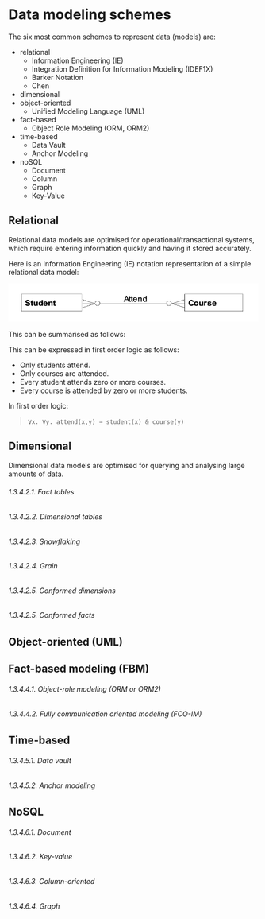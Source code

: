 # Data modeling schemes

The six most common schemes to represent data (models) are:
- relational
  - Information Engineering (IE)
  - Integration Definition for Information Modeling (IDEF1X)
  - Barker Notation
  - Chen
- dimensional
- object-oriented
  - Unified Modeling Language (UML)
- fact-based
  - Object Role Modeling (ORM, ORM2)
- time-based
  - Data Vault
  - Anchor Modeling 
- noSQL
  - Document
  - Column
  - Graph
  - Key-Value


## Relational

Relational data models are optimised for operational/transactional systems, which require entering information quickly and having it stored accurately.

Here is an Information Engineering (IE) notation representation of a simple relational data model:

![a simple relational data model](images/dm-1.png)

This can be summarised as follows:

This can be expressed in first order logic as follows:
- Only students attend.
- Only courses are attended.
- Every student attends zero or more courses.
- Every course is attended by zero or more students.

In first order logic:
> `∀x. ∀y. attend(x,y) → student(x) & course(y)`

## Dimensional

Dimensional data models are optimised for querying and analysing large amounts of data.

###### 1.3.4.2.1. Fact tables

###### 1.3.4.2.2. Dimensional tables

###### 1.3.4.2.3. Snowflaking

###### 1.3.4.2.4. Grain 

###### 1.3.4.2.5. Conformed dimensions

###### 1.3.4.2.5. Conformed facts

## Object-oriented (UML)

## Fact-based modeling (FBM) 

###### 1.3.4.4.1. Object-role modeling (ORM or ORM2)

###### 1.3.4.4.2. Fully communication oriented modeling (FCO-IM) 

## Time-based

###### 1.3.4.5.1. Data vault

###### 1.3.4.5.2. Anchor modeling 

## NoSQL

###### 1.3.4.6.1. Document

###### 1.3.4.6.2. Key-value

###### 1.3.4.6.3. Column-oriented

###### 1.3.4.6.4. Graph

